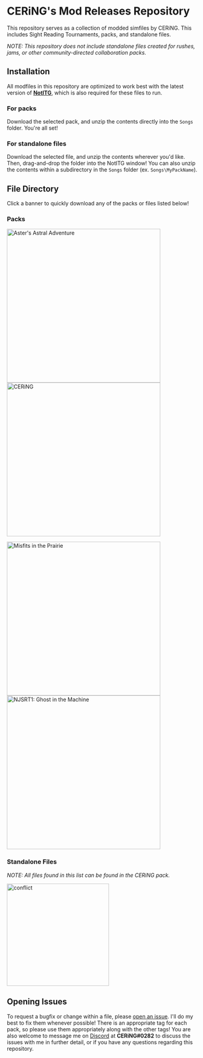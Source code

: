 # **CERiNG's Mod Releases Repository**
This repository serves as a collection of modded simfiles by CERiNG. This includes Sight Reading Tournaments, packs, and standalone files.

*NOTE: This repository does not include standalone files created for rushes, jams, or other community-directed collaboration packs.*

## **Installation**
All modfiles in this repository are optimized to work best with the latest version of [**NotITG**](https://www.noti.tg/), which is also required for these files to run.

### **For packs**
Download the selected pack, and unzip the contents directly into the `Songs` folder. You're all set!

### **For standalone files**
Download the selected file, and unzip the contents wherever you'd like. Then, drag-and-drop the folder into the NotITG window! You can also unzip the contents within a subdirectory in the `Songs` folder (ex. `Songs\MyPackName`).

## **File Directory**
Click a banner to quickly download any of the packs or files listed below!
### **Packs**
<a href="https://github.com/aemx/mod-releases/raw/main/packs/Aster's%20Astral%20Adventure.zip"><img width="406" src="https://i.imgur.com/JZNe2bc.png" alt="Aster's Astral Adventure"></a>
<a href="https://github.com/aemx/mod-releases/raw/main/packs/CERiNG.zip"><img width="406" src="https://i.imgur.com/wlBCgZ8.png" alt="CERiNG"></a>

<a href="https://github.com/aemx/mod-releases/raw/main/packs/Misfits%20in%20the%20Prairie.zip"><img width="406" src="https://i.imgur.com/9VVljLj.png" alt="Misfits in the Prairie"></a>
<a href="https://github.com/aemx/mod-releases/raw/main/packs/NJSRT1.zip"><img width="406" src="https://i.imgur.com/VT8JlJ6.png" alt="NJSRT1: Ghost in the Machine"></a>

### **Standalone Files**
*NOTE: All files found in this list can be found in the CERiNG pack.*

<a href="https://github.com/aemx/mod-releases/raw/main/standalone/conflict.zip"><img width="270" src="https://i.imgur.com/OyiYtYK.png" alt="conflict"></a>

## **Opening Issues**
To request a bugfix or change within a file, please [open an issue](https://github.com/aemx/mod-releases/issues/new). I'll do my best to fix them whenever possible! There is an appropriate tag for each pack, so please use them appropriately along with the other tags! You are also welcome to message me on [Discord](https://discord.com/) at **CERiNG#0282** to discuss the issues with me in further detail, or if you have any questions regarding this repository.